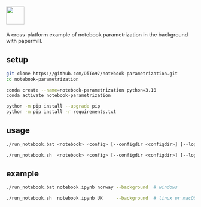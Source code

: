 # <a href="https://github.com/nteract/papermill"><img src="https://media.githubusercontent.com/media/nteract/logos/master/nteract_papermill/exports/images/png/papermill_logo_wide.png" height="48px" /></a>

A cross-platform example of notebook parametrization in the background with papermill.

## setup

```sh
git clone https://github.com/DiTo97/notebook-parametrization.git
cd notebook-parametrization
```

```sh
conda create --name=notebook-parametrization python=3.10
conda activate notebook-parametrization
```

```sh
python -m pip install --upgrade pip
python -m pip install -r requirements.txt
```

## usage

```sh
./run_notebook.bat <notebook> <config> [--configdir <configdir>] [--logdir <logdir>] [--background]  # windows
```

```sh
./run_notebook.sh  <notebook> <config> [--configdir <configdir>] [--logdir <logdir>] [--background]  # linux or macOS
```

## example

```sh
./run_notebook.bat notebook.ipynb norway --background  # windows
```

```sh
./run_notebook.sh  notebook.ipynb UK     --background  # linux or macOS
```

